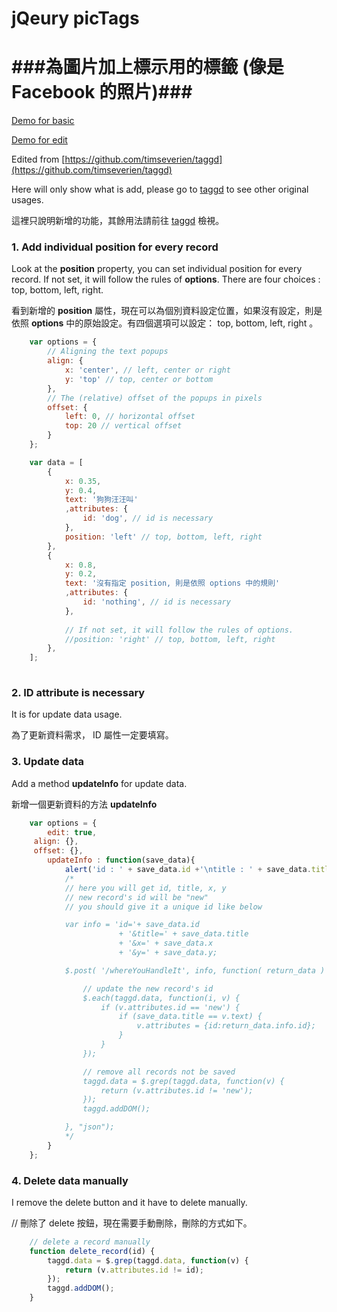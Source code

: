 # jQeury picTags #
###為圖片加上標示用的標籤 (像是 Facebook 的照片)###
===

[Demo for basic](http://hsin.tw/tools/picTags/)

[Demo for edit](http://hsin.tw/tools/picTags/edit.html)

Edited from [https://github.com/timseverien/taggd](https://github.com/timseverien/taggd)

Here will only show what is add, please go to [taggd](https://github.com/timseverien/taggd) to see other original usages.

這裡只說明新增的功能，其餘用法請前往 [taggd](https://github.com/timseverien/taggd) 檢視。


### 1. Add individual position for every record ###

Look at the **position** property, you can set individual position for every record. If not set, it will follow the rules of **options**.
There are four choices : 
top, bottom, left, right.

看到新增的 **position** 屬性，現在可以為個別資料設定位置，如果沒有設定，則是依照 **options** 中的原始設定。有四個選項可以設定： top, bottom, left, right 。

```javascript
	var options = {
        // Aligning the text popups
        align: {
            x: 'center', // left, center or right
            y: 'top' // top, center or bottom
        },
        // The (relative) offset of the popups in pixels
        offset: {
            left: 0, // horizontal offset
            top: 20 // vertical offset
        }
	};

	var data = [
		{
            x: 0.35,
            y: 0.4,
            text: '狗狗汪汪叫' 
            ,attributes: {
                id: 'dog', // id is necessary
            },
            position: 'left' // top, bottom, left, right
        },
		{
            x: 0.8,
            y: 0.2,
            text: '沒有指定 position, 則是依照 options 中的規則' 
            ,attributes: {
                id: 'nothing', // id is necessary
            },
            
            // If not set, it will follow the rules of options.
            //position: 'right' // top, bottom, left, right
        },
	];
    
```


### 2. ID attribute is necessary ###

It is for update data usage.

為了更新資料需求， ID 屬性一定要填寫。


### 3. Update data ###

Add a method **updateInfo** for update data.

新增一個更新資料的方法 **updateInfo**

```javascript
	var options = {
    	edit: true,
     align: {},
     offset: {},
		updateInfo : function(save_data){
    		alert('id : ' + save_data.id +'\ntitle : ' + save_data.title +'\nx : ' + save_data.x +'\ny : ' + save_data.y);
    		/*
    		// here you will get id, title, x, y
    		// new record's id will be "new"
    		// you should give it a unique id like below

            var info = 'id='+ save_data.id 
                        + '&title=' + save_data.title
                        + '&x=' + save_data.x
                        + '&y=' + save_data.y;

            $.post( '/whereYouHandleIt', info, function( return_data ) {

                // update the new record's id
                $.each(taggd.data, function(i, v) {
                    if (v.attributes.id == 'new') {
                        if (save_data.title == v.text) {
                            v.attributes = {id:return_data.info.id};
                        }
                    }
                });

                // remove all records not be saved
                taggd.data = $.grep(taggd.data, function(v) {
    			    return (v.attributes.id != 'new');
				});
				taggd.addDOM();

            }, "json");
    		*/
		}
	};
```


### 4. Delete data manually ###

I remove the delete button and it have to delete manually.

// 刪除了 delete 按鈕，現在需要手動刪除，刪除的方式如下。

```javascript
    // delete a record manually
    function delete_record(id) {
        taggd.data = $.grep(taggd.data, function(v) {
    	    return (v.attributes.id != id);
		});
		taggd.addDOM();
    }
```


